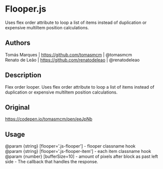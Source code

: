 # Flooper.js
Uses flex order attribute to loop a list of items instead of duplication or expensive multiItem position calculations.

## Authors <br>
Tomás Marques | https://github.com/tomasmcm | @tomasmcm<br>
Renato de Leão | https://github.com/renatodeleao | @renatodeleao<br>

## Description<br>
Flex order looper. Uses flex order attribute to loop a list of items instead of duplication or expensive multiItem position calculations.<br>

## Original<br>
https://codepen.io/tomasmcm/pen/eeJpNb<br>

## Usage
@param {string} [flooper='.js-flooper']  - flooper classname hook<br>
@param {string} [flooper='.js-flooper-item'] - each item classname hook<br>
@param {number} [bufferSize=10] - amount of pixels after block as past left side - The callback that handles the response.<br>
